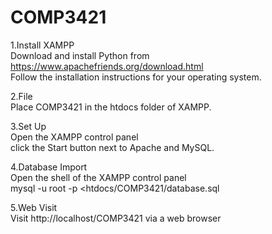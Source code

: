 # COMP3421

1.Install XAMPP<br />
Download and install Python from https://www.apachefriends.org/download.html<br />
Follow the installation instructions for your operating system.<br />

2.File<br />
Place COMP3421 in the htdocs folder of XAMPP.<br />

3.Set Up<br />
Open the XAMPP control panel<br />
click the Start button next to Apache and MySQL.<br />

4.Database Import<br />
Open the shell of the XAMPP control panel<br />
mysql -u root -p <htdocs/COMP3421/database.sql<br />

5.Web Visit<br />
Visit http://localhost/COMP3421 via a web browser<br />

